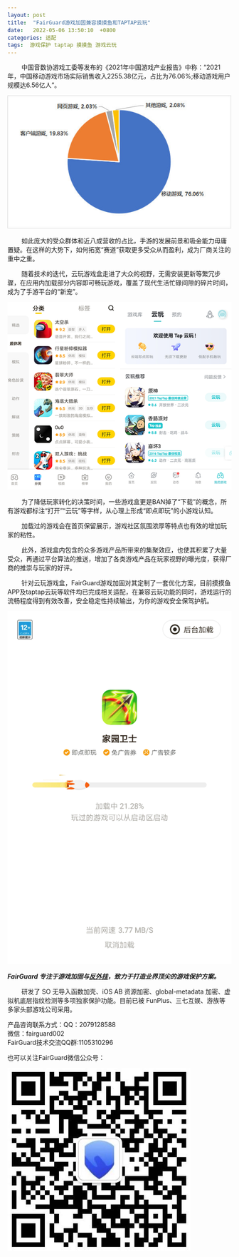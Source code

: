 ```yaml
---
layout: post
title:  "FairGuard游戏加固兼容摸摸鱼和TAPTAP云玩" 
date:   2022-05-06 13:50:10  +0800
categories: 适配
tags:  游戏保护 taptap 摸摸鱼 游戏云玩
---
```


&nbsp;&nbsp;&nbsp;&nbsp;&nbsp;&nbsp;&nbsp;&nbsp;中国音数协游戏工委等发布的《2021年中国游戏产业报告》中称：“2021年，中国移动游戏市场实际销售收入2255.38亿元，占比为76.06%;移动游戏用户规模达6.56亿人”。  <!-- more -->


![315_21](/assets/res/202103/中国游戏市场收入占比.png) 

&nbsp;&nbsp;&nbsp;&nbsp;&nbsp;&nbsp;&nbsp;&nbsp;如此庞大的受众群体和近八成营收的占比，手游的发展前景和吸金能力毋庸置疑。在这样的大势下，如何拓宽“赛道”获取更多受众从而盈利，成为厂商关注的重中之重。  

&nbsp;&nbsp;&nbsp;&nbsp;&nbsp;&nbsp;&nbsp;&nbsp;随着技术的迭代，云玩游戏盒走进了大众的视野，无需安装更新等繁冗步骤，在应用内加载部分内容即可畅玩游戏，覆盖了现代生活忙碌间隙的碎片时间，成为了手游平台的“新宠”。  

![315_22](/assets/res/202103/云玩展示图.png)  

&nbsp;&nbsp;&nbsp;&nbsp;&nbsp;&nbsp;&nbsp;&nbsp;为了降低玩家转化的决策时间，一些游戏盒更是BAN掉了“下载”的概念，所有游戏都标注“打开”“云玩”等字样，从心理上形成“即点即玩”的小游戏认知。  

&nbsp;&nbsp;&nbsp;&nbsp;&nbsp;&nbsp;&nbsp;&nbsp;加载过的游戏会在首页保留展示，游戏社区氛围浓厚等特点也有效的增加玩家的粘性。  

&nbsp;&nbsp;&nbsp;&nbsp;&nbsp;&nbsp;&nbsp;&nbsp;此外，游戏盒内包含的众多游戏产品所带来的集聚效应，也使其积累了大量受众，再通过平台算法的推送，增加了各类游戏产品在玩家视野的曝光度，获得厂商的推崇与玩家的好评。  
                                                           
&nbsp;&nbsp;&nbsp;&nbsp;&nbsp;&nbsp;&nbsp;&nbsp;针对云玩游戏盒，FairGuard游戏加固对其定制了一套优化方案，目前摸摸鱼APP及taptap云玩等软件均已完成相关适配，在兼容云玩功能的同时，游戏运行的流畅程度得到有效改善，安全稳定性持续输出，为你的游戏安全保驾护航。  
                                                             
![315_22](/assets/res/202103/fairguard适配游戏展示动图.gif)     
                                                             
***FairGuard 专注于游戏加固与[反外挂](https://www.fair-guard.com/index/pro.html?id=361)，致力于打造业界顶尖的游戏保护方案。*** 
                                                              
&nbsp;&nbsp;&nbsp;&nbsp;&nbsp;&nbsp;&nbsp;&nbsp;研发了 SO 无导入函数加壳、iOS AB 资源加密、global-metadata 加密、虚拟机底层指纹检测等多项独家保护功能。目前已被 FunPlus、三七互娱、游族等多家头部游戏公司采用。 


产品咨询联系方式：QQ：2079128588                             
微信：fairguard002                                           
FairGuard技术交流QQ群:1105310296                             
                                                            
也可以关注FairGuard微信公众号：                              
                                                             
![wechat](/assets/res/wechat.jpg)                            
                                                 